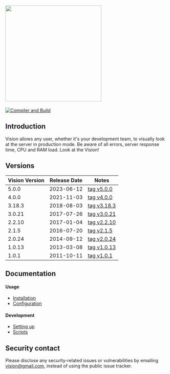 # <img src="https://c5c47f90-74c5-4044-9c24-d2b65d1f3813.selstorage.ru/vision-logo.png" width="300">

[![Compiler and Build](https://github.com/Artymiik/vision/actions/workflows/compiler-client.yml/badge.svg)](https://github.com/Artymiik/vision/actions/workflows/compiler-client.yml)

## Introduction

Vision allows any user, whether it's your development team, to visually look at the server in production mode. Be aware of all errors, server response time, CPU and RAM load. Look at the Vision!

## Versions

| Vision Version | Release Date | Notes                                                                 |
| -------------- | ------------ | --------------------------------------------------------------------- |
| 5.0.0          | 2023-06-12   | [tag v5.0.0](https://github.com/swagger-api/swagger-ui/tree/v5.0.0)   |
| 4.0.0          | 2021-11-03   | [tag v4.0.0](https://github.com/swagger-api/swagger-ui/tree/v4.0.0)   |
| 3.18.3         | 2018-08-03   | [tag v3.18.3](https://github.com/swagger-api/swagger-ui/tree/v3.18.3) |
| 3.0.21         | 2017-07-26   | [tag v3.0.21](https://github.com/swagger-api/swagger-ui/tree/v3.0.21) |
| 2.2.10         | 2017-01-04   | [tag v2.2.10](https://github.com/swagger-api/swagger-ui/tree/v2.2.10) |
| 2.1.5          | 2016-07-20   | [tag v2.1.5](https://github.com/swagger-api/swagger-ui/tree/v2.1.5)   |
| 2.0.24         | 2014-09-12   | [tag v2.0.24](https://github.com/swagger-api/swagger-ui/tree/v2.0.24) |
| 1.0.13         | 2013-03-08   | [tag v1.0.13](https://github.com/swagger-api/swagger-ui/tree/v1.0.13) |
| 1.0.1          | 2011-10-11   | [tag v1.0.1](https://github.com/swagger-api/swagger-ui/tree/v1.0.1)   |

## Documentation

#### Usage

- [Installation](https://github.com/swagger-api/swagger-ui/blob/HEAD/docs/usage/installation.md)
- [Configuration](https://github.com/swagger-api/swagger-ui/blob/HEAD/docs/usage/configuration.md)

#### Development

- [Setting up](https://github.com/swagger-api/swagger-ui/blob/HEAD/docs/development/setting-up.md)
- [Scripts](https://github.com/swagger-api/swagger-ui/blob/HEAD/docs/development/scripts.md)

## Security contact

Please disclose any security-related issues or vulnerabilities by emailing [vision@gmail.com](mailto:vision@gmail.com), instead of using the public issue tracker.
